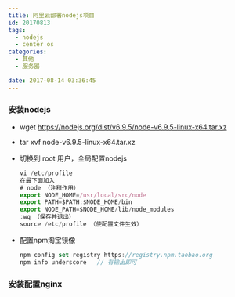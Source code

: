 ```yaml
---
title: 阿里云部署nodejs项目
id: 20170813
tags:
  - nodejs
  - center os
categories:
  - 其他
  - 服务器

date: 2017-08-14 03:36:45
---
```

### 安装nodejs

* wget https://nodejs.org/dist/v6.9.5/node-v6.9.5-linux-x64.tar.xz

* tar xvf node-v6.9.5-linux-x64.tar.xz

* 切换到 root 用户，全局配置nodejs

  ``` javascript
  vi /etc/profile
  在最下面加入
  # node （注释作用）
  export NODE_HOME=/usr/local/src/node
  export PATH=$PATH:$NODE_HOME/bin  
  export NODE_PATH=$NODE_HOME/lib/node_modules 
  :wq （保存并退出）
  source /etc/profile （使配置文件生效）
  ```

* 配置npm淘宝镜像

  ``` javascript
  npm config set registry https://registry.npm.taobao.org 
  npm info underscore	// 有输出即可
  ```


### 安装配置nginx

